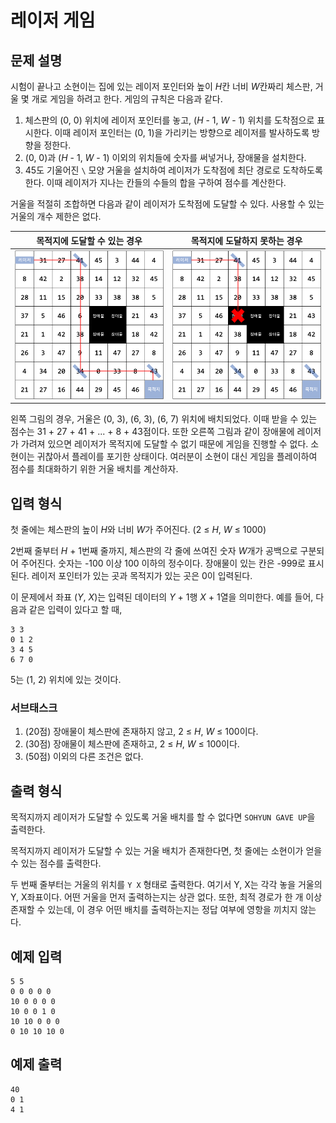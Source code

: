 # 레이저 게임

## 문제 설명

시험이 끝나고 소현이는 집에 있는 레이저 포인터와 높이 *H*칸 너비 *W*칸짜리 체스판, 거울 몇 개로 게임을 하려고 한다. 게임의 규칙은 다음과 같다.

1. 체스판의 (0, 0) 위치에 레이저 포인터를 놓고, (*H* - 1, *W* - 1) 위치를 도착점으로 표시한다. 이때 레이저 포인터는 (0, 1)을 가리키는 방향으로 레이저를 발사하도록 방향을 정한다.
2. (0, 0)과 (*H* - 1, *W* - 1) 이외의 위치들에 숫자를 써넣거나, 장애물을 설치한다.
3. 45도 기울어진 `\` 모양 거울을 설치하여 레이저가 도착점에 최단 경로로 도착하도록 한다. 이때 레이저가 지나는 칸들의 수들의 합을 구하여 점수를 계산한다.

거울을 적절히 조합하면 다음과 같이 레이저가 도착점에 도달할 수 있다. 사용할 수 있는 거울의 개수 제한은 없다.

| 목적지에 도달할 수 있는 경우 | 목적지에 도달하지 못하는 경우 |
| ---------------------------- | ----------------------------- |
| ![figure1](./figure1.png)    | ![figure2](./figure2.png)     |

왼쪽 그림의 경우, 거울은 (0, 3), (6, 3), (6, 7) 위치에 배치되었다. 이때 받을 수 있는 점수는 31 + 27 + 41 + ... + 8 + 43점이다. 또한 오른쪽 그림과 같이 장애물에 레이저가 가려져 있으면 레이저가 목적지에 도달할 수 없기 때문에 게임을 진행할 수 없다. 소현이는 귀찮아서 플레이를 포기한 상태이다. 여러분이 소현이 대신 게임을 플레이하여 점수를 최대화하기 위한 거울 배치를 계산하자.

## 입력 형식

첫 줄에는 체스판의 높이 *H*와 너비 *W*가 주어진다. (2 ≤ *H*, *W* ≤ 1000)

2번째 줄부터 *H* + 1번째 줄까지, 체스판의 각 줄에 쓰여진 숫자 *W*개가 공백으로 구분되어 주어진다. 숫자는 -100 이상 100 이하의 정수이다. 장애물이 있는 칸은 -999로 표시된다. 레이저 포인터가 있는 곳과 목적지가 있는 곳은 0이 입력된다.

이 문제에서 좌표 (*Y*, *X*)는 입력된 데이터의 *Y* + 1행 *X* + 1열을 의미한다. 예를 들어, 다음과 같은 입력이 있다고 할 때,

```
3 3
0 1 2
3 4 5
6 7 0
```

5는 (1, 2) 위치에 있는 것이다.

### 서브태스크 

1. (20점) 장애물이 체스판에 존재하지 않고, 2 ≤ *H*, *W* ≤ 100이다.
2. (30점) 장애물이 체스판에 존재하고, 2 ≤ *H*, *W* ≤ 100이다.
3. (50점) 이외의 다른 조건은 없다.

## 출력 형식

목적지까지 레이저가 도달할 수 있도록 거울 배치를 할 수 없다면 `SOHYUN GAVE UP`을 출력한다.

목적지까지 레이저가 도달할 수 있는 거울 배치가 존재한다면, 첫 줄에는 소현이가 얻을 수 있는 점수를 출력한다.

두 번째 줄부터는 거울의 위치를 `Y X` 형태로 출력한다. 여기서 Y, X는 각각 놓을 거울의 Y, X좌표이다. 어떤 거울을 먼저 출력하는지는 상관 없다. 또한, 최적 경로가 한 개 이상 존재할 수 있는데, 이 경우 어떤 배치를 출력하는지는 정답 여부에 영항을 끼치지 않는다.

## 예제 입력

```
5 5
0 0 0 0 0
10 0 0 0 0
10 0 0 1 0
10 10 0 0 0
0 10 10 10 0
```

## 예제 출력

```
40
0 1
4 1
```
